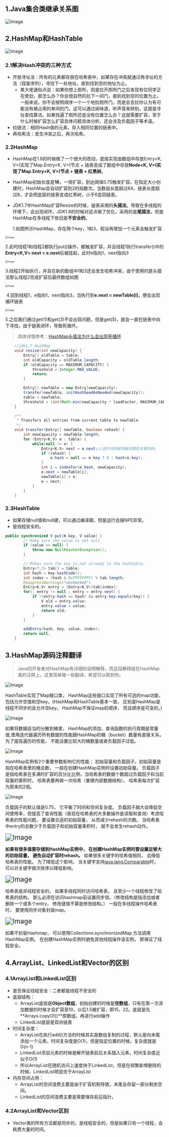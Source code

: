 ## 1.Java集合类继承关系图

![Image](../../pictures/basis/集合类继承关系图.png)

## 2.HashMap和HashTable

![Image](../../pictures/basis/HashMap结构.png)

### 2.1解决Hash冲突的三种方式

- 开放寻址法：所有的元素都存放在哈希表中，如果存在冲突就通过再寻址的方法（探查序列），寻找下一处地址，直到找到空的地址为止。
  - 某大佬通俗点说：如果你想上厕所，但是拉开厕所门之后发现有位同学正在使劲，那怎么办？你会很自然的拉下一间门，直到找到空的位置为止。一般来说，你不会按照顺序一个一个地拉厕所门，而是会去拉你认为有可能没有被占用的单间的门，这可以通过闻味道，听声音来辨别，这就是寻址查找算法。如果找遍了厕所还是没有位置怎么办？这就需要扩容，至于什么时候扩容怎么扩容具体问题具体分析，还会涉及负载因子等术语。
- 拉链法：相同Hash值的元素，存入相同位置的链表中。
- 再哈希法：发生冲突之后，再次哈希。

### 2.2HashMap

- HashMap在1.8的时候做了一个很大的改动，底层实现由数组中存放Entry<K, V>(实现了Map.Entry<K, V>)节点 + 链表变成了数组中存放**Node<K, V>(实现了Map.Entry<K, V>)节点 + 链表 + 红黑树**。

- HashMap初始长度是**16**，一倍扩容，到达阈值0.75触发扩容。在指定大小创建时，HashMap会自动扩容到2的指数次。当数组长度超过64，链表长度超过8，才会把底层的链表变成红黑树，小于6变回链表。

- JDK1.7中HashMap扩容Resize的时候，链表采用的**头插法**。导致在多线程的环境下，会出现闭环。JDK1.8的时候对这点做了优化，采用的是**尾插法**，但是HashMap在多线程下依旧是**不安全的**。

  ​	1.如图所示HashMap，存在两个key，1和3，假设再增加一个元素会触发扩容

<img src="../../pictures/basis/头插法1.png" alt="Image" style="zoom:50%;" />

​		2.此时线程1和线程2都执行put()操作，都触发扩容，并且线程1执行transfer()中的**Entry<K,V> next = e.next**后被挂起，此时e指向1，next指向3

<img src="../../pictures/basis/头插法2.png" alt="Image" style="zoom:50%;" />

​		3.线程2开始执行，并且在新的数组中1和3还会发生哈希冲突，由于使用的是头插法那么线程2完成扩容后最终数组如图

<img src="../../pictures/basis/头插法3.png" alt="Image" style="zoom:50%;" />

​		4.回到线程1，e指向1，next指向3，当执行到**e.next = newTable[i]**，便会出现循环链表

<img src="../../pictures/basis/头插法4.png" alt="Image" style="zoom:50%;" />

​		5.之后我们通过get(1)和get(3)不会出现问题，但是get(5)，就会一直在链表中向下寻找，由于链表闭环，导致死循环。

> 具体详情参考：[HashMap头插法为什么会出现死循环](https://blog.csdn.net/littlehaes/article/details/105241194)

```java
	//jdk1.7 HashMap
	void resize(int newCapacity) {
        Entry[] oldTable = table;
        int oldCapacity = oldTable.length;
        if (oldCapacity == MAXIMUM_CAPACITY) {
            threshold = Integer.MAX_VALUE;
            return;
        }

        Entry[] newTable = new Entry[newCapacity];
        transfer(newTable, initHashSeedAsNeeded(newCapacity));
        table = newTable;
        threshold = (int)Math.min(newCapacity * loadFactor, MAXIMUM_CAPACITY + 1);
    }

    /**
     * Transfers all entries from current table to newTable.
     */
    void transfer(Entry[] newTable, boolean rehash) {
        int newCapacity = newTable.length;
        for (Entry<K,V> e : table) {
            while(null != e) {
                Entry<K,V> next = e.next;//这行代码是导致问题的关键代码。
                if (rehash) {
                    e.hash = null == e.key ? 0 : hash(e.key);
                }
                int i = indexFor(e.hash, newCapacity);
                e.next = newTable[i];
                newTable[i] = e;
                e = next;
            }
        }
    }
```

### 2.3HashTable

- 如果存储null值和null键，可以通过编译期，但是运行会报NPE异常。
- 是线程安全的。

```java
public synchronized V put(K key, V value) {
        // Make sure the value is not null
        if (value == null) {
            throw new NullPointerException();
        }

        // Makes sure the key is not already in the hashtable.
        Entry<?,?> tab[] = table;
        int hash = key.hashCode();
        int index = (hash & 0x7FFFFFFF) % tab.length;
        @SuppressWarnings("unchecked")
        Entry<K,V> entry = (Entry<K,V>)tab[index];
        for(; entry != null ; entry = entry.next) {
            if ((entry.hash == hash) && entry.key.equals(key)) {
                V old = entry.value;
                entry.value = value;
                return old;
            }
        }

        addEntry(hash, key, value, index);
        return null;
    }
```

## 3.HashMap源码注释翻译

> Java的开发者对HashMap有详细的说明解释，而这段解释就在HashMap类的注释上，这里简单做一些翻译，希望可以帮到你。

![Image](../../pictures/basis/HashMap注释1.png)

HashTable实现了Map接口类， HashMap这些接口实现了所有可选的map功能， 包括允许空值和空key。(HashMap和HashTable基本一致， 区别是HashMap是线程不同步的且允许空key。 HashMap不保证map的顺序， 而且顺序是可变的。)

![Image](../../pictures/basis/HashMap注释2.png)

如果将数据适当的分散到桶里， HashMap的添加、查询函数的执行周期是常量值,使用迭代器遍历所有数据的性能跟HashMap的桶（bucket）数量有直接关系， 为了提高遍历的性能， 不能设置比较大的桶数量或者负载因子过低。

![Image](../../pictures/basis/HashMap注释3.png)

HashMap实例有2个重要参数影响它的性能： 初始容量和负载因子。初始容量是指在哈希表里的桶总数， 一般在创建HashMap实例时设置初始容量。 负载因子是指哈希表在多满时扩容的百分比比例。当哈希表的数据个数超过负载因子和当前容量的乘积时， 哈希表要再做一次哈希（重建内部数据结构）， 哈希表每次扩容为原来的2倍。

![Image](../../pictures/basis/HashMap注释4.png)

负载因子的默认值是0.75， 它平衡了时间和空间复杂度。 负载因子越大会降低空间使用率，但提高了查询性能（表现在哈希表的大多数操作是读取和查询）考虑哈希表的性能问题， 要设置合适的初始容量， 从而减少rehash的次数。 当哈希表中entry的总数少于负载因子和初始容量乘积时， 就不会发生rehash动作。

<img src="../../pictures/basis/HashMap注释5.png" alt="Image" style="zoom:150%;" />

**如果有很多值要存储到HashMap实例中， 在创建HashMap实例时要设置足够大的初始容量， 避免自动扩容时rehash。** 如果很多关键字的哈希值相同， 会降低哈希表的性能。 为了降低这个影响， 当关键字支持[java.lang.Comparable](http://www.grepcode.com/file/repository.grepcode.com/java/root/jdk/openjdk/8u40-b25/java/lang/Comparable.java#Comparable)时， 可以对关键字做次排序以降低影响。

<img src="../../pictures/basis/HashMap注释6.png" alt="Image" style="zoom:150%;" />

哈希表是非线程安全的， 如果多线程同时访问哈希表， 且至少一个线程修改了哈希表的结构， 那么必须在访问hashmap前设置同步锁。（修改结构是指添加或者删除一个或多个entry， 修改键值不算是修改结构。） 一般在多线程操作哈希表时， 要使用同步对象封装map。

<img src="../../pictures/basis/HashMap注释7.png" alt="Image" style="zoom:150%;" />

如果不封装Hashmap， 可以使用Collections.synchronizedMap 方法调用HashMap实例。 在创建HashMap实例时避免其他线程操作该实例， 即保证了线程安全。

## 4.ArrayList、LinkedList和Vector的区别

### 4.1ArrayList和LinkedList区别

- 是否保证线程安全：二者都是线程不安全的
- 底层结构：
  - ArrayList底层是**Object数组**，初始创建的时候是**空数组**，只有在第一次添加数据的时候才会扩容至10，以后1.5被扩容，即15，22。底层是先**Arrays.copyOf()**原数组，再进行add操作
  - LinkedList底层是双向链表
- 时间复杂度：
  - ArrayList在执行add()方法的时候其实是数组复制的过程，默认是向末尾添加一个元素，时间复杂度是O(1)，但是指定位置的时候，复杂度就是O(n-1)
  - LinkedList添加元素的时候是解开链表前后关系插入元素，时间复杂度近似于O(1)
  - 所以ArrayList在随机访问上速度快于LinkedList，但是在频繁新增删除的时候，LinkedList明显优于ArrayList
- 内存空间占用：
  - ArrayList的空间浪费主要是由于扩容机制导致，末尾会存留一部分剩余空间。
  - LinkedList的空间浪费主要是需要保存前后指针。

### 4.2ArrayList和Vector区别

- Vector类的所有方法都是同步的，是线程安全的，但是如果只有一个线程，会耗费大量的时间。
